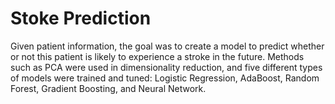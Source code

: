 # Stoke Prediction
Given patient information, the goal was to create a model to predict whether or not this patient is likely to experience a stroke in the future. Methods such as PCA were used in dimensionality reduction, and five different types of models were trained and tuned: Logistic Regression, AdaBoost, Random Forest, Gradient Boosting, and Neural Network.
